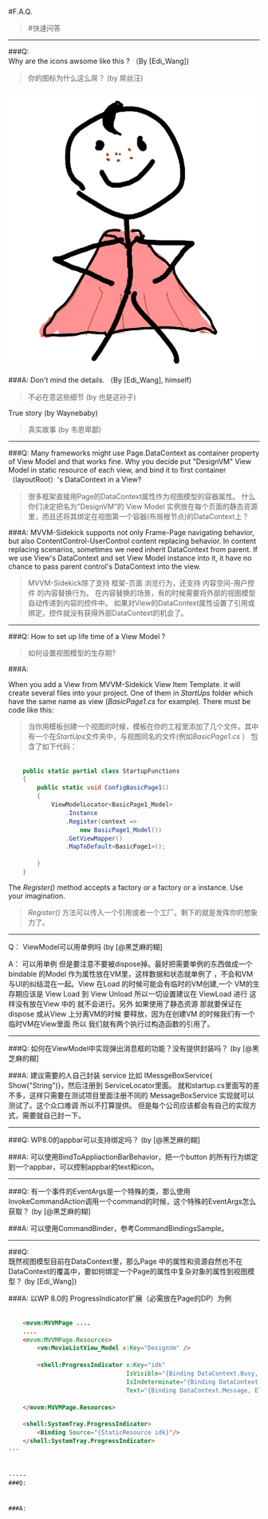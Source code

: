 #F.A.Q.
>#快速问答


---------------------
###Q:  
Why are the icons awsome like this ?  （By [Edi_Wang])
>你的图标为什么这么屌？   (by 屌丝汪)

![awsome icon](icon.png)

###A:
Don't mind the details.       （By  [Edi_Wang], himself)
>不必在意这些细节 (by 也是这孙子)

True story (by Waynebaby)  
> 真实故事 (by 韦恩卑鄙)


---------------------
###Q: 
Many frameworks might use Page.DataContext as container property of View Model and that works fine. Why you decide put "DesignVM" View Model in static resource of each view, and bind it to first container（layoutRoot）'s DataContext in a View? 
>很多框架直接用Page的DataContext属性作为视图模型的容器属性。 什么你们决定把名为"DesignVM"的 View Model 实例放在每个页面的静态资源里，而且还将其绑定在视图第一个容器(布局根节点)的DataContext上？

###A:
 MVVM-Sidekick supports not only Frame-Page navigating behavior, but also ContentControl-UserControl content replacing behavior. In content replacing scenarios, sometimes we need inherit DataContext from parent. If we use View's DataContext and set View Model instance into it, it have no chance to pass parent control's DataContext into the view.     
>MVVM-Sidekick除了支持 框架-页面 浏览行为，还支持 内容空间-用户控件 的内容替换行为。 在内容替换的场景，有的时候需要将外部的视图模型自动传递到内容的控件中。 如果对View的DataContext属性设置了引用或绑定，控件就没有获得外部DataContext的机会了。

-------------
###Q: 
How to set up life time of a View Model ?

>如何设置视图模型的生存期?

###A: 

When you add a View from MVVM-Sidekick View Item Template. it will create several files into your project. One of them in *StartUps* folder which have the same name as view (*BasicPage1.cs* for example). There must be code like this:
>当你用模板创建一个视图的时候，模板在你的工程里添加了几个文件。其中有一个在*StartUps*文件夹中，与视图同名的文件(例如*BasicPage1.cs* ） 包含了如下代码：

```csharp

	public static partial class StartupFunctions
	{
		public static void ConfigBasicPage1()
		{
			ViewModelLocator<BasicPage1_Model>
				.Instance
				.Register(context =>
					new BasicPage1_Model())
				.GetViewMapper()
				.MapToDefault<BasicPage1>();

		}
	}
```

The *Register()* method accepts a factory or a factory or a instance. Use your imagination.
>*Register()* 方法可以传入一个引用或者一个工厂。剩下的就是发挥你的想象力了。

--------


Q：
ViewModel可以用单例吗  (by [@黑芝麻的糊]

A：
可以用单例 但是要注意不要被dispose掉。最好把需要单例的东西做成一个bindable 的Model 作为属性放在VM里，这样数据和状态就单例了 ，不会和VM与UI的纠结混在一起。View 在Load 的时候可能会有临时的VM创建,一个 VM的生存期应该是 View Load 到 View Unload 所以一切设置建议在 ViewLoad 进行 这样没有放在View 中的 就不会进行。另外 如果使用了静态资源 那就要保证在dispose 或从View 上分离VM的时候 要释放，因为在创建VM 的时候我们有一个临时VM在View里面 所以 我们就有两个执行过构造函数的引用了。

-----

###Q: 
如何在ViewModel中实现弹出消息框的功能？没有提供封装吗？   (by [@黑芝麻的糊]

###A:
建议需要的人自己封装 service 比如 IMessgeBoxService{ Show("String")}，然后注册到 ServiceLocator里面。 就和startup.cs里面写的差不多，这样只需要在测试项目里面注册不同的 MessageBoxService 实现就可以测试了。这个众口难调 所以不打算提供。 但是每个公司应该都会有自己的实现方式，需要就自己封一下。

----

###Q: 
WP8.0的appbar可以支持绑定吗？ (by [@黑芝麻的糊]

###A:
可以使用BindToAppliactionBarBehavior，把一个button 的所有行为绑定到一个appbar，可以控制appbar的text和icon。


----

###Q: 
有一个事件的EventArgs是一个特殊的类，那么使用InvokeCommandAction调用一个command的时候，这个特殊的EventArgs怎么获取？  (by [@黑芝麻的糊]

###A:
可以使用CommandBinder，参考CommandBindingsSample。

-----
###Q:    
既然视图模型目前在DataContext里，那么Page 中的属性和资源自然也不在DataContext的覆盖中，要如何绑定一个Page的属性中复杂对象的属性到视图模型？ (by [Edi_Wang])


###A:
以WP 8.0的 ProgressIndicator扩展（必需放在Page的DP）为例


```html

	<mvvm:MVVMPage ....
	....
	<mvvm:MVVMPage.Resources>
	    <vm:MovieListView_Model x:Key="DesignVm" />
	
	    <shell:ProgressIndicator x:Key="idk" 
	                             IsVisible="{Binding DataContext.Busy, ElementName=LayoutRoot}" 
	                             IsIndeterminate="{Binding DataContext.Busy, ElementName=LayoutRoot}"
	                             Text="{Binding DataContext.Message, ElementName=LayoutRoot}" />
	
	</mvvm:MVVMPage.Resources>
	
	<shell:SystemTray.ProgressIndicator>
	    <Binding Source="{StaticResource idk}"/>
	</shell:SystemTray.ProgressIndicator>
···


-----
###Q: 


###A: